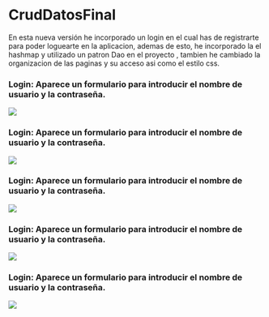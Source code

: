 # CrudDatosFinal
En esta nueva versión he incorporado un login en el cual has de registrarte para poder loguearte en la aplicacion, ademas de esto, he incorporado la el hashmap y utilizado un patron Dao en el proyecto , tambien he cambiado la organizacion de las paginas y su acceso asi como el estilo css.
### Login: Aparece un formulario para introducir el nombre de usuario y la contraseña.
<img src="capturas/login.jpeg"/>

### Login: Aparece un formulario para introducir el nombre de usuario y la contraseña.
<img src="capturas/login.jpeg"/>

### Login: Aparece un formulario para introducir el nombre de usuario y la contraseña.
<img src="capturas/login.jpeg"/>

### Login: Aparece un formulario para introducir el nombre de usuario y la contraseña.
<img src="capturas/login.jpeg"/>

### Login: Aparece un formulario para introducir el nombre de usuario y la contraseña.
<img src="capturas/login.jpeg"/>
